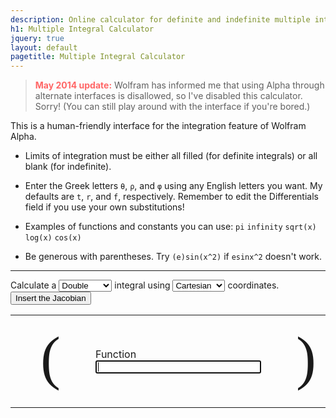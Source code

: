 ```yaml
---
description: Online calculator for definite and indefinite multiple integrals using Cartesian, polar, cylindrical, or spherical coordinates.
h1: Multiple Integral Calculator
jquery: true
layout: default
pagetitle: Multiple Integral Calculator
---
```

> <strong style="color:#f66">May 2014 update:</strong> Wolfram has informed me that using Alpha through alternate interfaces is disallowed, so I've disabled this calculator. Sorry! (You can still play around with the interface if you're bored.)

This is a human-friendly interface for the integration feature of Wolfram Alpha.

- Limits of integration must be either all filled (for definite integrals) or all blank (for indefinite).

- Enter the Greek letters `θ`, `ρ`, and `φ` using any English letters you want. My defaults are `t`, `r`, and `f`, respectively. Remember to edit the Differentials field if you use your own substitutions!

- Examples of functions and constants you can use: `pi` `infinity` `sqrt(x)` `log(x)` `cos(x)`

- Be generous with parentheses. Try `(e)sin(x^2)` if `esinx^2` doesn't work.

---

<div id="integralcalc">
  <p>
    Calculate a <select id="order">
      <option value="1">Single</option>
      <option value="2" selected="selected">Double</option>
      <option value="3">Triple</option>
      <option value="4">Quadruple</option>
    </select> integral using <select id="coords">
      <option value="1">Cartesian</option>
      <option value="2">Polar</option>
      <option value="3">Cylindrical</option>
      <option value="4">Spherical</option>
    </select> coordinates.
    <input type="button" id="jacobian" value="Insert the Jacobian">
  </p>
  <table class="borderless">
    <tr>
      <td rowspan="3" style="font-size:6em;font-family:Times New Roman;">(</td>
      <td>&nbsp;</td>
      <td rowspan="3" style="font-size:6em;font-family:Times New Roman;">)</td>
      <td>&nbsp;</td>
    </tr>
    <tr>
      <td id="integrand">Function<br><input type="text" size="30" autofocus></td>
      <td id="differentials">Differentials<br><input type="text" style="width:6em;" value="dz dy dx"></td>
    </tr>
    <tr>
      <td>&nbsp;</td>
      <td>&nbsp;</td>
    </tr>
  </table>
</div>

<script type="text/javascript">
(function(){
  var
    order = 0, // Number of integration symbols
    query = "", // String to submit to Alpha
    jacobian = "", // Jacobian to append
    example = "", // Example function
    coords = 0, // Current coordinate system
    COORDS = { // Coordinate system enum
      CARTESIAN: 1,
      POLAR: 2,
      CYLINDRICAL: 3,
      SPHERICAL: 4
    };

  function settings()
  {
    var tmp = 1 * $("#order").val();
    if (order != tmp)
    {
      // Update to new integral order
      order = tmp;
      switch (order)
      {
        case 2:
          $("#coords option[value=2]").show();
          $("#coords option[value=3], #coords option[value=4]").hide();
          break;
        case 3:
          $("#coords option[value=3], #coords option[value=4]").show();
          $("#coords option[value=2]").hide();
          break;
        default:
          $("#coords option[value!=1]").hide();
          break;
      }
      $("#coords").val(COORDS.CARTESIAN + "");
      coords = 0;
      $(".removable").remove();
      for (i = 0; i < order; ++i)
      {
        $("#integralcalc tr:eq(0)").prepend('<td class="removable"><input type="text" style="width:3em"></td>');
        $("#integralcalc tr:eq(1)").prepend('<td class="removable" style="font-size:8em;font-family:Impact,Georgia,Times New Roman;border:0px">&int;</td>');
        $("#integralcalc tr:eq(2)").prepend('<td class="removable"><input type="text" style="width:3em"></td>');
      }
    }

    tmp = 1 * $("#coords").val();
    // Update to new coordinate system
    $("#integralcalc table input[type=text]").val("");
    coords = tmp;
    jacobian = "";
    example = "";
    switch (coords)
    {
    case COORDS.CARTESIAN:
      $("#differentials input").val("dx dy dz dt".substring(0, 3 * order - 1));
      $("#jacobian").hide();
      switch (order) {
        case 2:
          example = "xy^2";
          break;
        case 3:
          example = "x + 3yz + z^2";
          break;
        case 4:
          example = "2xy + t^3";
          break;
        default:
          example = "7x + 3";
          break;
      }
      break;
    case COORDS.POLAR:
      jacobian = "(r)";
      $("#jacobian").show();
      $("#differentials input").val("dr dt");
      example = "(r + 2t)";
      break;
    case COORDS.CYLINDRICAL:
      $("#differentials input").val("dz dr dt");
      jacobian = "(r)";
      $("#jacobian").show();
      example = "(r)sin(t)";
      break;
    case COORDS.SPHERICAL:
      $("#differentials input").val("dr dt df");
      jacobian = "(r^2)sin(f)";
      $("#jacobian").show();
      example = "(16r)cos(f)";
      break;
    default:
      console.log("Invalid coordinate system: " + coords);
      $("#differentials input").val("");
      $("#jacobian").hide();
      break;
    }
    $("#integrand input").prop("placeholder",
      "Example: " + example + jacobian);
    update();
  }

  // Update Alpha textfield
  function update()
  {
    // Start building query string using integrand and differentials
    query = $("#integrand input").val().trim() + " "
      + $("#differentials input").val();
    if ($("#integralcalc tr:eq(0) td:eq(0) input").val().trim().length > 0)
    {
      var differentials = $("#differentials input").val().trim().replace(/ |d/g, "");
      for (i = 0; i < differentials.length; ++i)
      {
        // Add bounds
        query +=
          " from "
          + differentials[differentials.length - 1 - i]
          + "="
          + $("#integralcalc tr:eq(2) td:eq(" + i + ") input").val()
          + " to "
          + $("#integralcalc tr:eq(0) td:eq(" + i + ") input").val();
      }
    }
    query = query
      .replace(/ *\+ */g, "+") // Remove whitespace padding from operators
      .replace(/ *\* */g, "*")
      .replace(/ *\- */g, "-")
      .replace(/ *\/ */g, "/")
      .replace(/ *\^ */g, "^")
      .replace(/\+/g, "%2B"); // Percent-encode plus symbol
    query = "https://www.wolframalpha.com/input/?i=integrate%20" + query;
  }

  // Open Alpha tab
  function submit()
  {
    // if (query.split("(").length !== query.split(")").length)
    // {
    //   alert("Your parentheses aren't matched!");
    //   return;
    // }
    // if (query.split("[").length !== query.split("]").length)
    // {
    //   alert("Your brackets aren't matched!");
    //   return;
    // }
    // $.getJSON("http://smart-ip.net/geoip-json?callback=?",
    //   function(geo){
    //     $.post('/php/form-handler.php', {'case': 'locate', 'geo': JSON.stringify(geo), 'type': 'integrate ' + query});
    //   }
    // );
    // window.open(query, "_blank");
  }

  // Initialization

  settings();
  update();
  $("#integrand input").focus();

  // Event bindings

  $("#integralcalc select").change(function ()
  {
    settings();
  });

  $("#integralcalc input[type=text]").on("change keyup", function (e)
  {
    update();
    if (e.keyCode == 13) {
      submit();
    }
  });

  $("#jacobian").click(function ()
  {
    $("#integrand input").val($("#integrand input").val() + jacobian);
  });

  $("#integrate").click(function ()
  {
    submit();
  });
}());
</script>
